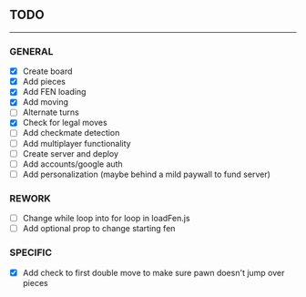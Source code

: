 ## TODO 
---

### GENERAL
- [X] Create board
- [X] Add pieces
- [X] Add FEN loading
- [X] Add moving
- [ ] Alternate turns
- [X] Check for legal moves
- [ ] Add checkmate detection
- [ ] Add multiplayer functionality
- [ ] Create server and deploy
- [ ] Add accounts/google auth
- [ ] Add personalization (maybe behind a mild paywall to fund server)

### REWORK
- [ ] Change while loop into for loop in loadFen.js
- [ ] Add optional prop to change starting fen

### SPECIFIC
- [X] Add check to first double move to make sure pawn doesn't jump over pieces